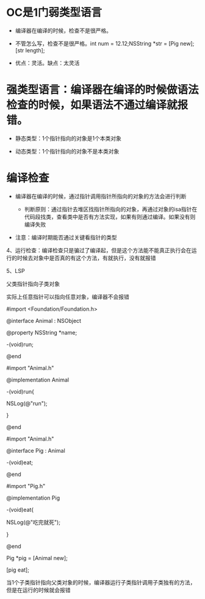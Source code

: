 # OC是1门弱类型语言

* 编译器在编译的时候，检查不是很严格。

* 不管怎么写，检查不是很严格。int num = 12.12;NSString \*str = \[Pig new\]; \[str length\];

* 优点：灵活。缺点：太灵活

# 强类型语言：编译器在编译的时候做语法检查的时候，如果语法不通过编译就报错。

* 静态类型：1个指针指向的对象是1个本类对象

* 动态类型：1个指针指向的对象不是本类对象

# 编译检查

* 编译器在编译的时候，通过指针调用指针所指向的对象的方法会进行判断

  * 判断原则：通过指针去堆区找指针所指向的对象，再通过对象的isa指针在代码段找类，查看类中是否有方法实现，如果有则通过编译。如果没有则编译失败

* 注意：编译时期能否通过关键看指针的类型

4、运行检查：编译检查只是骗过了编译起，但是这个方法能不能真正执行会在运行的时候去对象中是否真的有这个方法，有就执行，没有就报错

5、LSP

父类指针指向子类对象

实际上任意指针可以指向任意对象，编译器不会报错

\#import &lt;Foundation/Foundation.h&gt;

@interface Animal : NSObject

@property NSString \*name;

-\(void\)run;

@end

\#import "Animal.h"

@implementation Animal

-\(void\)run{

NSLog\(@"run"\);

}

@end

\#import "Animal.h"

@interface Pig : Animal

-\(void\)eat;

@end

\#import "Pig.h"

@implementation Pig

-\(void\)eat{

NSLog\(@"吃完就死"\);

}

@end

Pig \*pig = \[Animal new\];

\[pig eat\];

当1个子类指针指向父类对象的时候，编译器运行子类指针调用子类独有的方法，但是在运行的时候就会报错

